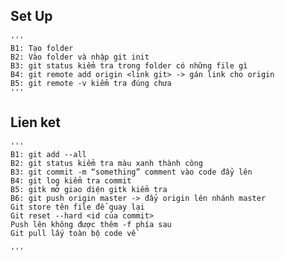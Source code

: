 ## Set Up
    '''
    B1: Tạo folder
    B2: Vào folder và nhập git init
    B3: git status kiểm tra trong folder có những file gì
    B4: git remote add origin <link git> -> gán link cho origin
    B5: git remote -v kiểm tra đúng chưa
    '''
## Lien ket
    '''
    B1: git add --all
    B2: git status kiểm tra màu xanh thành công
    B3: git commit -m “something” comment vào code đẩy lên
    B4: git log kiểm tra commit
    B5: gitk mở giao diện gitk kiểm tra
    B6: git push origin master -> đẩy origin lên nhánh master
    Git store tên file để quay lại
    Git reset --hard <id của commit>
    Push lên không được thêm -f phía sau
    Git pull lấy toàn bộ code về

    '''